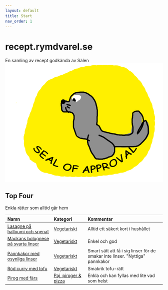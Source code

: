 ```yaml
---
layout: default
title: Start
nav_order: 1
---
```

# recept.rymdvarel.se
En samling av recept godkända av Sälen
![Seal of Approval](./assets/images/seal-of-approval.png)

## Top Four
Enkla rätter som alltid går hem

| Namn        | Kategori          | Kommentar |
|:-------------|:------------------|:------|
|[Lasagne på halloumi och spenat](./recept/vegetariskt/lasange-pa-halloumi-och-spenat/)|[Vegetariskt](./recept/vegetariskt/)|Alltid ett säkert kort i hushållet|
|[Mackans bolognese på svarta linser](./recept/vegetariskt/bolognese-pa-svarta-linser/)|[Vegetariskt](./recept/vegetariskt/)|Enkel och god|
|[Pannkakor med osynliga linser](./recept/vegetariskt/pannkakor-med-osynliga-linser/)|[Vegetariskt](./recept/vegetariskt/)|Smart sätt att få i sig linser för de smakar inte linser. "Nyttiga" pannkakor|
|[Röd curry med tofu](./recept/vegetariskt/rod-curry-med-tofu/)|[Vegetariskt](./recept/vegetariskt/)|Smakrik tofu-rätt|
|[Pirog med färs](./recept/paj-piroger-och-pizza/pirog-med-fars/)|[Paj, piroger & pizza](./recept/paj-piroger-och-pizza/)|Enkla och kan fyllas med lite vad som helst|
